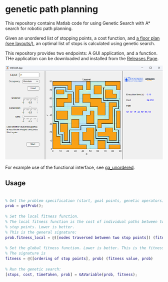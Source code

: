 # genetic path planning

This repository contains Matlab code for using Genetic Search with A* search for robotic path planning.

Given an unordered list of stopping points, a cost function, and [a floor plan (see layouts/)](./layouts), an optimal list of stops is calculated using genetic search.

This repository provides two endpoints: A GUI application, and a function. THe application can be downloaded and installed from the [Releases Page](https://github.com/hazrmard/genetic-path-planning/releases).

![](./static/App_Screenshot.png)

For example use of the functional interface, see [ga_unordered](./ga_unordered.m).

## Usage

```matlab

% Get the problem specification (start, goal points, genetic operators)
prob = getProb();

% Set the local fitness function.
% The local fitness function is the cost of individual paths between two
% stop points. Lower is better.
% This is the general signature:
prob.fitness_local = @([nodes traversed between two stop points]) (fitness value)

% Set the global fitness function. Lower is better. This is the fitness of the sequence of stopping points.
% The signature is
fitness = @([ordering of stop points], prob) (fitness value, prob)

% Run the genetic search:
[stops, cost, timeTaken, prob] = GAVariable(prob, fitness);
```
